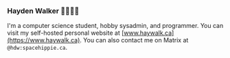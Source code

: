 ### Hayden Walker 💾🔧🌐🐧

I'm a computer science student, hobby sysadmin, and programmer. You can visit my self-hosted personal website at [www.haywalk.ca](https://www.haywalk.ca). You can also contact me on Matrix at `@hdw:spacehippie.ca`.
